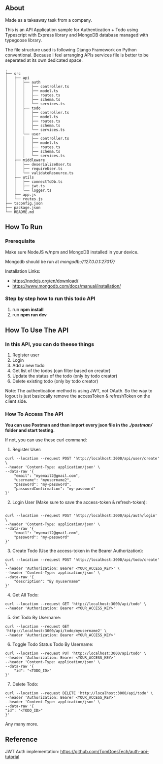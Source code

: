 ## About

Made as a takeaway task from a company.

This is an API Application sample for Authentication + Todo using Typescript with Express library and MongoDB database managed with typegoose library.

The file structure used is following Django Framework on Python conventional. Because I feel arranging APIs services file is better to be seperated at its own dedicated space.

```
.
├── src
│   ├── api
│   │   ├── auth
│   │   │   ├── controller.ts
│   │   │   ├── model.ts
│   │   │   ├── routes.ts
│   │   │   ├── schema.ts
│   │   │   └── services.ts
│   │   ├── todo
│   │   │   ├── controller.ts
│   │   │   ├── model.ts
│   │   │   ├── routes.ts
│   │   │   ├── schema.ts
│   │   │   └── services.ts
│   │   └── user
│   │   │   ├── controller.ts
│   │   │   ├── model.ts
│   │   │   ├── routes.ts
│   │   │   ├── schema.ts
│   │   │   └── services.ts
│   ├── middleware
│   │   ├── deserializeUser.ts
│   │   ├── requireUser.ts
│   │   └── validateResource.ts
│   ├── utils
│   │   ├── connectToDb.ts
│   │   ├── jwt.ts
│   │   └── logger.ts
│   ├── app.js
│   └── routes.js
├── tsconfig.json
├── package.json
└── README.md
```

## How To Run

### Prerequisite

Make sure NodeJS w/npm and MongoDB installed in your device.

Mongodb should be run at _mongodb://127.0.0.1:27017/_

Installation Links:

- https://nodejs.org/en/download/
- https://www.mongodb.com/docs/manual/installation/

### Step by step how to run this todo API

1. run **npm install**
2. run **npm run dev**

## How To Use The API

### In this API, you can do theese things

1. Register user
2. Login
3. Add a new todo
4. Get list of the todos (can filter based on creator)
5. Update the status of the todo (only by todo creator)
6. Delete existing todo (only by todo creator)

Note: The authentication method is using JWT, not OAuth. So the way to logout is just basiccally remove the accessToken & refreshToken on the client side.

### How To Access The API

**You can use Postman and than import every json file in the _./postman/_ folder and start testing.**

If not, you can use these curl command:

1. Register User:

```
curl --location --request POST 'http://localhost:3000/api/user/create' \
--header 'Content-Type: application/json' \
--data-raw '{
    "email": "myemail2@gmail.com",
    "username": "myusername2",
    "password": "my-password",
    "passwordConfirmation": "my-password"
}'
```

2. Login User (Make sure to save the access-token & refresh-token):

```

curl --location --request POST 'http://localhost:3000/api/auth/login' \
--header 'Content-Type: application/json' \
--data-raw '{
    "email": "myemail2@gmail.com",
    "password": "my-password"
}'
```

3. Create Todo (Use the access-token in the Bearer Authorization):

```
curl --location --request POST 'http://localhost:3000/api/todo/create' \
--header 'Authorization: Bearer <YOUR_ACCESS_KEY>' \
--header 'Content-Type: application/json' \
--data-raw '{
    "description": "By myusername"
}'
```

4. Get All Todo:

```
curl --location --request GET 'http://localhost:3000/api/todo' \
--header 'Authorization: Bearer <YOUR_ACCESS_KEY>'
```

5. Get Todo By Username:

```
curl --location --request GET 'http://localhost:3000/api/todo/myusername2' \
--header 'Authorization: Bearer <YOUR_ACCESS_KEY>'
```

6. Toggle Todo Status Todo By Username:

```
curl --location --request PUT 'http://localhost:3000/api/todo' \
--header 'Authorization: Bearer <YOUR_ACCESS_KEY>'
--header 'Content-Type: application/json' \
--data-raw '{
    "id": "<TODO_ID>"
}'
```

7. Delete Todo:

```
curl --location --request DELETE 'http://localhost:3000/api/todo' \
--header 'Authorization: Bearer <YOUR_ACCESS_KEY>'
--header 'Content-Type: application/json' \
--data-raw '{
"id": "<TODO_ID>"
}'
```

Any many more.

## Reference

JWT Auth implementation: https://github.com/TomDoesTech/auth-api-tutorial
